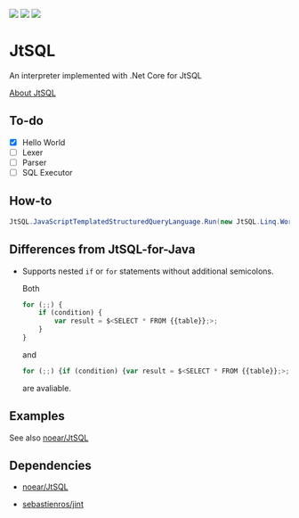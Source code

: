 ﻿![][neverbuilt] ![][dnc2] ![][vs2017]

# JtSQL

An interpreter implemented with .Net Core for JtSQL

[About JtSQL](https://github.com/noear/JtSQL)

## To-do

- [x] Hello World
- [ ] Lexer
- [ ] Parser
- [ ] SQL Executor

## How-to

```csharp
JtSQL.JavaScriptTemplatedStructuredQueryLanguage.Run(new JtSQL.Linq.Work("Your JtSQL code here"));
```

## Differences from JtSQL-for-Java

* Supports nested `if` or `for` statements without additional semicolons.

    Both
    ```js
    for (;;) {
        if (condition) {
            var result = $<SELECT * FROM {{table}};>;
        }
    }
    ```
    and
    ```js
    for (;;) {if (condition) {var result = $<SELECT * FROM {{table}};>;}}
    ```
    are avaliable.

## Examples

See also [noear/JtSQL](https://github.com/noear/JtSQL/tree/master/demo)

## Dependencies

* [noear/JtSQL](https://github.com/noear/JtSQL)

* [sebastienros/jint](https://github.com/sebastienros/jint)

[neverbuilt]: https://img.shields.io/badge/build-never%20built-lightgrey.svg
[build]: https://img.shields.io/badge/build-passing-brightgreen.svg
[dnc2]: https://img.shields.io/badge/.Net%20Core-2.0-68217a.svg
[vs2017]: https://img.shields.io/badge/Visual%20Studio-2017-68217a.svg

